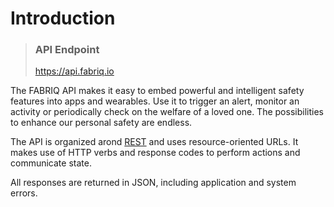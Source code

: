 # Introduction

> ### API Endpoint
> https://api.fabriq.io

The FABRIQ API makes it easy to embed powerful and intelligent safety features into apps and wearables.  Use it
to trigger an alert, monitor an activity or periodically check on the welfare of a loved one.  The possibilities
to enhance our personal safety are endless.

The API is organized arond [REST](http://en.wikipedia.org/wiki/Representational_State_Transfer) and uses
resource-oriented URLs. It makes use of HTTP verbs and response codes to perform actions and communicate state.

All responses are returned in JSON, including application and system errors.

